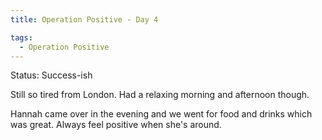 ```yaml
---
title: Operation Positive - Day 4

tags:
  - Operation Positive
---
```

Status: Success-ish

Still so tired from London. Had a relaxing morning and afternoon though.

Hannah came over in the evening and we went for food and drinks which was great. Always feel positive when she's around.
